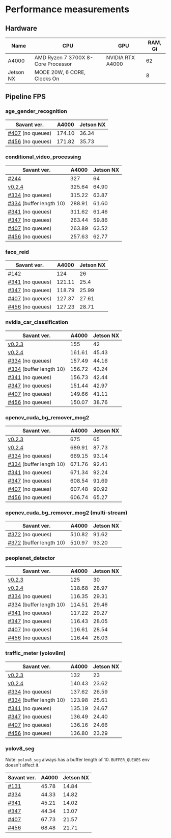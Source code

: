 # Performance measurements

## Hardware

| Name      | CPU                                | GPU              | RAM, Gi |
|-----------|------------------------------------|------------------|---------|
| A4000     | AMD Ryzen 7 3700X 8-Core Processor | NVIDIA RTX A4000 | 62      |
| Jetson NX | MODE 20W, 6 CORE, Clocks On        |                  | 8       |

## Pipeline FPS

### age_gender_recognition

| Savant ver.                                                                      | A4000  | Jetson NX |
|----------------------------------------------------------------------------------|--------|-----------|
| [#407](https://github.com/insight-platform/Savant/issues/407) (no queues)        | 174.10 | 36.34     |
| [#456](https://github.com/insight-platform/Savant/issues/456) (no queues)        | 171.82 | 35.73     |

### conditional_video_processing

| Savant ver.                                                                      | A4000  | Jetson NX |
|----------------------------------------------------------------------------------|--------|-----------|
| [#244](https://github.com/insight-platform/Savant/issues/244)                    | 327    | 64        |
| [v0.2.4](https://github.com/insight-platform/Savant/tree/v0.2.4)                 | 325.64 | 64.90     |
| [#334](https://github.com/insight-platform/Savant/issues/334) (no queues)        | 315.22 | 63.87     |
| [#334](https://github.com/insight-platform/Savant/issues/334) (buffer length 10) | 288.91 | 61.60     |
| [#341](https://github.com/insight-platform/Savant/issues/341) (no queues)        | 311.62 | 61.46     |
| [#347](https://github.com/insight-platform/Savant/issues/347) (no queues)        | 263.44 | 59.86     |
| [#407](https://github.com/insight-platform/Savant/issues/407) (no queues)        | 263.89 | 63.52     |
| [#456](https://github.com/insight-platform/Savant/issues/456) (no queues)        | 257.63 | 62.77     |

### face_reid

| Savant ver.                                                               | A4000  | Jetson NX |
|---------------------------------------------------------------------------|--------|-----------|
| [#142](https://github.com/insight-platform/Savant/issues/142)             | 124    | 26        |
| [#341](https://github.com/insight-platform/Savant/issues/341) (no queues) | 121.11 | 25.4      |
| [#347](https://github.com/insight-platform/Savant/issues/347) (no queues) | 118.79 | 25.99     |
| [#407](https://github.com/insight-platform/Savant/issues/407) (no queues) | 127.37 | 27.61     |
| [#456](https://github.com/insight-platform/Savant/issues/456) (no queues) | 127.23 | 28.71     |

### nvidia_car_classification

| Savant ver.                                                                      | A4000  | Jetson NX |
|----------------------------------------------------------------------------------|--------|-----------|
| [v0.2.3](https://github.com/insight-platform/Savant/tree/v0.2.3)                 | 155    | 42        |
| [v0.2.4](https://github.com/insight-platform/Savant/tree/v0.2.4)                 | 161.61 | 45.43     |
| [#334](https://github.com/insight-platform/Savant/issues/334) (no queues)        | 157.49 | 44.16     |
| [#334](https://github.com/insight-platform/Savant/issues/334) (buffer length 10) | 156.72 | 43.24     |
| [#341](https://github.com/insight-platform/Savant/issues/341) (no queues)        | 156.73 | 42.44     |
| [#347](https://github.com/insight-platform/Savant/issues/347) (no queues)        | 151.44 | 42.97     |
| [#407](https://github.com/insight-platform/Savant/issues/407) (no queues)        | 149.66 | 41.11     |
| [#456](https://github.com/insight-platform/Savant/issues/456) (no queues)        | 150.07 | 38.76     |

### opencv_cuda_bg_remover_mog2

| Savant ver.                                                                      | A4000  | Jetson NX |
|----------------------------------------------------------------------------------|--------|-----------|
| [v0.2.3](https://github.com/insight-platform/Savant/tree/v0.2.3)                 | 675    | 65        |
| [v0.2.4](https://github.com/insight-platform/Savant/tree/v0.2.4)                 | 689.91 | 87.73     |
| [#334](https://github.com/insight-platform/Savant/issues/334) (no queues)        | 669.15 | 93.14     |
| [#334](https://github.com/insight-platform/Savant/issues/334) (buffer length 10) | 671.76 | 92.41     |
| [#341](https://github.com/insight-platform/Savant/issues/341) (no queues)        | 671.34 | 92.24     |
| [#347](https://github.com/insight-platform/Savant/issues/347) (no queues)        | 608.54 | 91.69     |
| [#407](https://github.com/insight-platform/Savant/issues/407) (no queues)        | 607.48 | 90.92     |
| [#456](https://github.com/insight-platform/Savant/issues/456) (no queues)        | 606.74 | 65.27     |

### opencv_cuda_bg_remover_mog2 (multi-stream)

| Savant ver.                                                                      | A4000  | Jetson NX |
|----------------------------------------------------------------------------------|--------|-----------|
| [#372](https://github.com/insight-platform/Savant/issues/372) (no queues)        | 510.82 | 91.62     |
| [#372](https://github.com/insight-platform/Savant/issues/372) (buffer length 10) | 510.97 | 93.20     |

### peoplenet_detector

| Savant ver.                                                                      | A4000  | Jetson NX |
|----------------------------------------------------------------------------------|--------|-----------|
| [v0.2.3](https://github.com/insight-platform/Savant/tree/v0.2.3)                 | 125    | 30        |
| [v0.2.4](https://github.com/insight-platform/Savant/tree/v0.2.4)                 | 118.68 | 28.97     |
| [#334](https://github.com/insight-platform/Savant/issues/334) (no queues)        | 116.35 | 29.31     |
| [#334](https://github.com/insight-platform/Savant/issues/334) (buffer length 10) | 114.51 | 29.46     |
| [#341](https://github.com/insight-platform/Savant/issues/341) (no queues)        | 117.22 | 29.27     |
| [#347](https://github.com/insight-platform/Savant/issues/347) (no queues)        | 116.43 | 28.05     |
| [#407](https://github.com/insight-platform/Savant/issues/407) (no queues)        | 116.61 | 28.54     |
| [#456](https://github.com/insight-platform/Savant/issues/456) (no queues)        | 116.44 | 26.03     |

### traffic_meter (yolov8m)

| Savant ver.                                                                      | A4000  | Jetson NX |
|----------------------------------------------------------------------------------|--------|-----------|
| [v0.2.3](https://github.com/insight-platform/Savant/tree/v0.2.3)                 | 132    | 23        |
| [v0.2.4](https://github.com/insight-platform/Savant/tree/v0.2.4)                 | 140.43 | 23.62     |
| [#334](https://github.com/insight-platform/Savant/issues/334) (no queues)        | 137.62 | 26.59     |
| [#334](https://github.com/insight-platform/Savant/issues/334) (buffer length 10) | 123.98 | 25.61     |
| [#341](https://github.com/insight-platform/Savant/issues/341) (no queues)        | 135.19 | 24.67     |
| [#347](https://github.com/insight-platform/Savant/issues/347) (no queues)        | 136.49 | 24.40     |
| [#407](https://github.com/insight-platform/Savant/issues/407) (no queues)        | 136.16 | 24.66     |
| [#456](https://github.com/insight-platform/Savant/issues/456) (no queues)        | 136.80 | 23.29     |

### yolov8_seg

Note: `yolov8_seg` always has a buffer length of 10. `BUFFER_QUEUES` env doesn't affect it.

| Savant ver.                                                   | A4000 | Jetson NX |
|---------------------------------------------------------------|-------|-----------|
| [#131](https://github.com/insight-platform/Savant/issues/131) | 45.78 | 14.84     |
| [#334](https://github.com/insight-platform/Savant/issues/334) | 44.33 | 14.82     |
| [#341](https://github.com/insight-platform/Savant/issues/341) | 45.21 | 14.02     |
| [#347](https://github.com/insight-platform/Savant/issues/347) | 44.34 | 13.07     |
| [#407](https://github.com/insight-platform/Savant/issues/407) | 67.73 | 21.57     |
| [#456](https://github.com/insight-platform/Savant/issues/456) | 68.48 | 21.71     |
